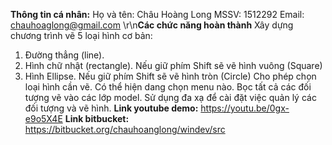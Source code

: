 **Thông tin cá nhân:**
Họ và tên: Châu Hoàng Long
MSSV: 1512292
Email: chauhoaglong@gmail.com
\r\n**Các chức năng hoàn thành**
Xây dựng chương trình vẽ 5 loại hình cơ bản:
1. Ðường thẳng (line).
2. Hình chữ nhật (rectangle). Nếu giữ phím Shift sẽ vẽ hình vuông (Square)
3. Hình Ellipse. Nếu giữ phím Shift sẽ vẽ hình tròn (Circle)
Cho phép chọn loại hình cần vẽ. Có thể hiện dang chọn menu nào.
Bọc tất cả các đối tượng vẽ vào các lớp model. Sử dụng đa xạ để cài đặt việc quản lý các đối tượng và vẽ hình. 
**Link youtube demo:** https://youtu.be/0gx-e9o5X4E
**Link bitbucket:** https://bitbucket.org/chauhoanglong/windev/src

